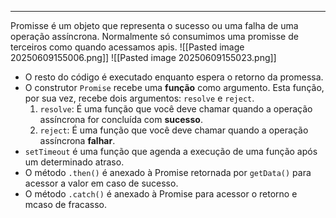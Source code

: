 
---

Promisse é um objeto que representa o sucesso ou uma falha de uma operação assíncrona. Normalmente só consumimos uma promisse de terceiros como quando acessamos apis.
![[Pasted image 20250609155006.png]]
![[Pasted image 20250609155023.png]]
- O resto do código é executado enquanto espera o retorno da promessa.
- O construtor `Promise` recebe uma **função** como argumento. Esta função, por sua vez, recebe dois argumentos: `resolve` e `reject`.
	1. `resolve`: É uma função que você deve chamar quando a operação assíncrona for concluída com **sucesso**. 
	2. `reject`: É uma função que você deve chamar quando a operação assíncrona **falhar**. 
- `setTimeout` é uma função que agenda a execução de uma função após um determinado atraso.
- O método `.then()` é anexado à Promise retornada por `getData()` para acessor a valor em caso de sucesso.
- O método `.catch()` é anexado à Promise para acessor o retorno e mcaso de fracasso.
